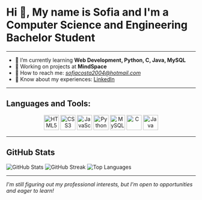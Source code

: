 # Hi 👋, My name is Sofia and I'm a Computer Science and Engineering Bachelor Student

---

- 🌱 I’m currently learning **Web Development, Python, C, Java, MySQL**
- 💼 Working on projects at **MindSpace**
- 📧 How to reach me: *sofiacosta2004@hotmail.com*
- 💼 Know about my experiences: [LinkedIn](https://www.linkedin.com/in/-sofiaalbu-/)

---

## Languages and Tools:
<p align="center">
  <img src="https://cdn.jsdelivr.net/gh/devicons/devicon/icons/html5/html5-original.svg" height="40" alt="HTML5" />
  <img src="https://cdn.jsdelivr.net/gh/devicons/devicon/icons/css3/css3-original.svg" height="40" alt="CSS3" />
  <img src="https://cdn.jsdelivr.net/gh/devicons/devicon/icons/javascript/javascript-original.svg" height="40" alt="JavaScript" />
  <img src="https://cdn.jsdelivr.net/gh/devicons/devicon/icons/python/python-original.svg" height="40" alt="Python" />
  <img src="https://cdn.jsdelivr.net/gh/devicons/devicon/icons/mysql/mysql-original.svg" height="40" alt="MySQL" />
  <img src="https://cdn.jsdelivr.net/gh/devicons/devicon/icons/c/c-original.svg" height="40" alt="C" />
  <img src="https://cdn.jsdelivr.net/gh/devicons/devicon/icons/java/java-original.svg" height="40" alt="Java" />
</p>

---

## GitHub Stats

<p align="left">
  <img src="https://github-readme-stats.vercel.app/api?username=SofiaAlCosta&show_icons=true&theme=dark" alt="GitHub Stats" />
  <img src="https://github-readme-streak-stats.herokuapp.com/?user=SofiaAlCosta&theme=dark" alt="GitHub Streak" />
  <img src="https://github-readme-stats.vercel.app/api/top-langs/?username=SofiaAlCosta&layout=compact&theme=dark" alt="Top Languages" />
</p>


---

*I'm still figuring out my professional interests, but I'm open to opportunities and eager to learn!*
